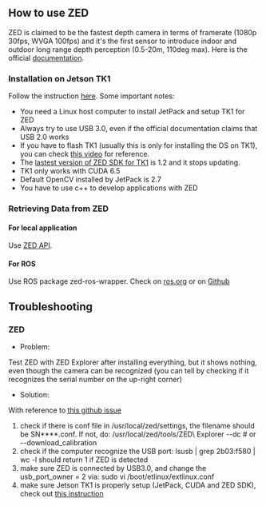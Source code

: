 ## How to use ZED
ZED is claimed to be the fastest depth camera in terms of framerate (1080p 30fps, WVGA 100fps) and it's the first sensor
to introduce indoor and outdoor long range depth perception (0.5-20m, 110deg max).
Here is the official [documentation](https://www.stereolabs.com/documentation/overview/getting-started/introduction.html).

### Installation on Jetson TK1
Follow the instruction [here](https://www.stereolabs.com/blog/index.php/2015/09/24/getting-started-with-jetson-tk1-and-zed/).
Some important notes:
- You need a Linux host computer to install JetPack and setup TK1 for ZED
- Always try to use USB 3.0, even if the official documentation claims that USB 2.0 works
- If you have to flash TK1 (usually this is only for installing the OS on TK1), you can check [this video](https://devtalk.nvidia.com/default/topic/1001763/jetson-tx2/error-jetpack-must-be-run-on-x86_64-host-platform-detected-aarch64-platform-/) for reference.
- The [lastest version of ZED SDK for TK1](https://www.stereolabs.com/developers/release/1.2/) is 1.2 and it stops updating.
- TK1 only works with CUDA 6.5
- Default OpenCV installed by JetPack is 2.7
- You have to use c++ to develop applications with ZED

### Retrieving Data from ZED
#### For local application
Use [ZED API](https://www.stereolabs.com/developers/documentation/API/index.html).
#### For ROS
Use ROS package zed-ros-wrapper. Check on [ros.org](http://wiki.ros.org/zed-ros-wrapper) or on [Github](https://github.com/stereolabs/zed-ros-wrapper) 

## Troubleshooting
### ZED
- Problem:

Test ZED with ZED Explorer after installing everything, but it shows nothing, even though the camera can be recognized (you can tell by checking if it recognizes the serial number on the up-right corner)
- Solution:

With reference to [this github issue](https://github.com/stereolabs/zed-ros-wrapper/issues/28)
1. check if there is conf file in /usr/local/zed/settings, the filename should be SN****.conf. If not, do:
/usr/local/zed/tools/ZED\ Explorer --dc # or --download_calibration
2. check if the computer recognize the USB port:
lsusb | grep 2b03:f580 | wc -l
should return 1 if ZED is detected
3. make sure ZED is connected by USB3.0, and change the usb_port_owner = 2 via:
sudo vi /boot/etlinux/extlinux.conf
4. make sure Jetson TK1 is properly setup (JetPack, CUDA and ZED SDK), check out [this instruction](
https://www.stereolabs.com/blog/index.php/2015/09/24/getting-started-with-jetson-tk1-and-zed/)
